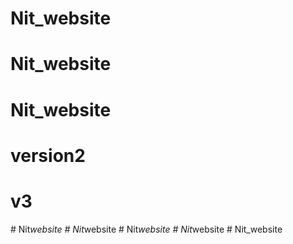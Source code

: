 # Nit_website
# Nit_website
# Nit_website
# version2
# v3
#   N i t _ w e b s i t e  
 #   N i t _ w e b s i t e  
 #   N i t _ w e b s i t e  
 #   N i t _ w e b s i t e  
 #   N i t _ w e b s i t e  
 